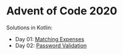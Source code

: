 # Advent of Code 2020

Solutions in Kotlin:

- Day 01: [Matching Expenses](./src/main/kotlin/advent_2020/day_01_expenses)
- Day 02: [Password Validation](./src/main/kotlin/advent_2020/day_02_passwords)

